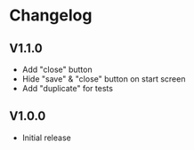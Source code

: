 # Changelog

## V1.1.0
- Add "close" button
- Hide "save" & "close" button on start screen
- Add "duplicate" for tests

## V1.0.0
- Initial release
